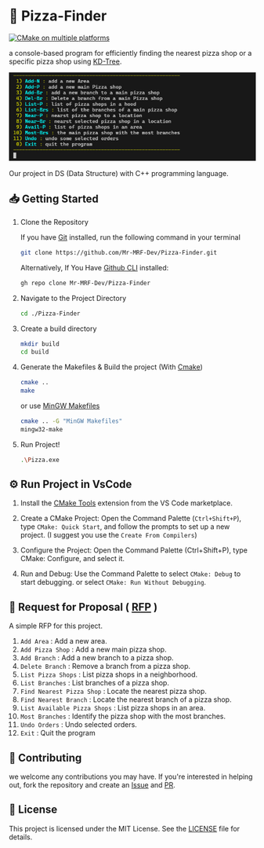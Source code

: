 # 🍕 Pizza-Finder

[![CMake on multiple platforms](https://github.com/Mr-MRF-Dev/Pizza-Finder/actions/workflows/cmake-multi-platform.yml/badge.svg)](https://github.com/Mr-MRF-Dev/Pizza-Finder/actions/workflows/cmake-multi-platform.yml)

a console-based program for efficiently finding the nearest pizza shop or a specific pizza shop using [KD-Tree](https://www.baeldung.com/cs/k-d-trees).

![Screenshot](/images/screenshot.jpg)

Our project in DS (Data Structure) with C++ programming language.

## 📥 Getting Started

1. Clone the Repository

    If you have [Git](https://git-scm.com/) installed, run the following command in your terminal

    ```bash
    git clone https://github.com/Mr-MRF-Dev/Pizza-Finder.git
    ```

    Alternatively, If You Have [Github CLI](https://cli.github.com/) installed:

    ```bash
    gh repo clone Mr-MRF-Dev/Pizza-Finder
    ```

2. Navigate to the Project Directory

    ```bash
    cd ./Pizza-Finder
    ```

3. Create a build directory

    ```bash
    mkdir build
    cd build
    ```

4. Generate the Makefiles & Build the project (With [Cmake](https://cmake.org/download/))

    ```bash
    cmake ..
    make
    ```

    or use [MinGW Makefiles](https://cmake.org/cmake/help/latest/generator/MinGW%20Makefiles.html)

    ```bash
    cmake .. -G "MinGW Makefiles"
    mingw32-make
    ```

5. Run Project!

    ```bash
    .\Pizza.exe
    ```

## ⚙ Run Project in VsCode

1. Install the [CMake Tools](https://marketplace.visualstudio.com/items?itemName=ms-vscode.cmake-tools) extension from the VS Code marketplace.

2. Create a CMake Project: Open the Command Palette (`Ctrl+Shift+P`), type `CMake: Quick Start`, and follow the prompts to set up a new project. (I suggest you use the `Create From Compilers`)

3. Configure the Project: Open the Command Palette (Ctrl+Shift+P), type CMake: Configure, and select it.

4. Run and Debug: Use the Command Palette to select `CMake: Debug` to start debugging. or select `CMake: Run Without Debugging`.

## 📝 Request for Proposal ( [RFP](https://en.wikipedia.org/wiki/Request_for_proposal) )

A simple RFP for this project.

   1. `Add Area` : Add a new area.
   2. `Add Pizza Shop` : Add a new main pizza shop.
   3. `Add Branch` : Add a new branch to a pizza shop.
   4. `Delete Branch` : Remove a branch from a pizza shop.
   5. `List Pizza Shops` : List pizza shops in a neighborhood.
   6. `List Branches` : List branches of a pizza shop.
   7. `Find Nearest Pizza Shop` : Locate the nearest pizza shop.
   8. `Find Nearest Branch` : Locate the nearest branch of a pizza shop.
   9. `List Available Pizza Shops` : List pizza shops in an area.
   10. `Most Branches` : Identify the pizza shop with the most branches.
   11. `Undo Orders` : Undo selected orders.
   12. `Exit` : Quit the program

## 🤝 Contributing

we welcome any contributions you may have. If you're interested in helping out, fork the repository
and create an [Issue](https://github.com/Mr-MRF-Dev/Pizza-Finder/issues) and
[PR](https://github.com/Mr-MRF-Dev/Pizza-Finder/pulls).

## 📄 License

This project is licensed under the MIT License. See the [LICENSE](/LICENSE) file for details.
